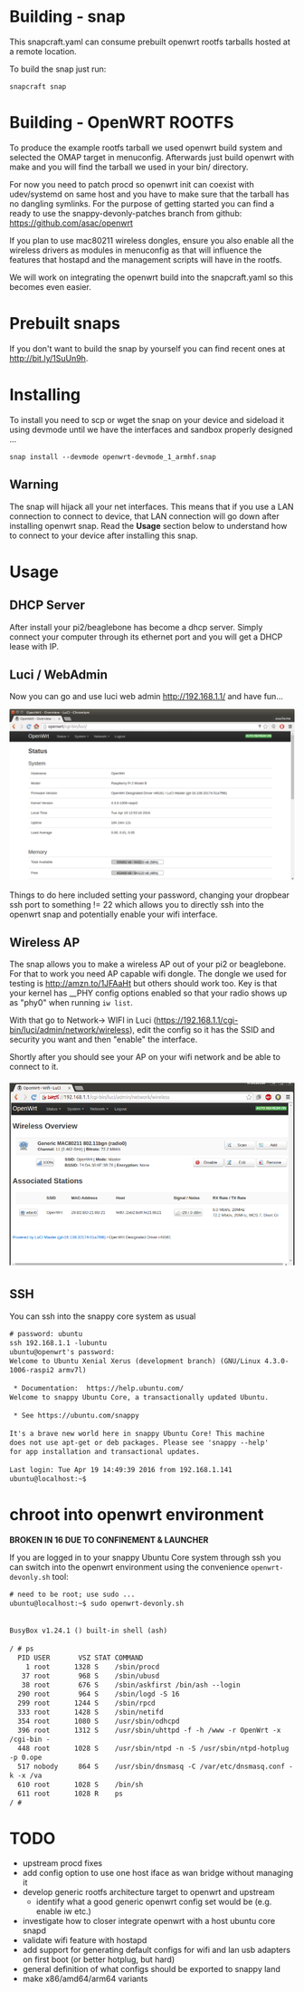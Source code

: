 # Building - snap

This snapcraft.yaml can consume prebuilt openwrt rootfs tarballs hosted at a remote location.

To build the snap just run:

```
snapcraft snap
```

# Building - OpenWRT ROOTFS

To produce the example rootfs tarball we used openwrt build system and selected the
OMAP target in menuconfig. Afterwards just build openwrt with make and you will
find the tarball we used in your bin/ directory.

For now you need to patch procd so openwrt init can coexist with udev/systemd on same host
and you have to make sure that the tarball has no dangling symlinks. For the purpose of
getting started you can find a ready to use the snappy-devonly-patches branch from github:
<https://github.com/asac/openwrt>

If you plan to use mac80211 wireless dongles, ensure you also enable all the wireless
drivers as modules in menuconfig as that will influence the features that hostapd 
and the management scripts will have in the rootfs.

We will work on integrating the openwrt build into the snapcraft.yaml so this
becomes even easier.

# Prebuilt snaps

If you don't want to build the snap by yourself you can find recent ones at
<http://bit.ly/1SuUn9h>. 

# Installing

To install you need to scp or wget the snap on your device and sideload it using
devmode until we have the interfaces and sandbox properly designed ...

```
snap install --devmode openwrt-devmode_1_armhf.snap
```

## Warning

The snap will hijack all your net interfaces. This means that if you use a LAN
connection to connect to device, that LAN connection will go down after
installing openwrt snap. Read the **Usage** section below to understand how to
connect to your device after installing this snap.

# Usage

## DHCP Server

After install your pi2/beaglebone has become a dhcp server. Simply connect your computer through its ethernet port and you will get a DHCP lease with IP.

## Luci / WebAdmin

Now you can go and use luci web admin <http://192.168.1.1/> and have fun...

![alt text](https://github.com/asac/openwrt-snap/raw/master/docs/openwrt-luci-snap.png "Luci on snappy Core")

Things to do here included setting your password, changing your dropbear ssh port to something != 22
which allows you to directly ssh into the openwrt snap and potentially enable your wifi interface.

## Wireless AP

The snap allows you to make a wireless AP out of your pi2 or beaglebone. For that to work you
need AP capable wifi dongle. The dongle we used for testing is <http://amzn.to/1JFAaHt> but
others should work too. Key is that your kernel has __PHY config options enabled so that your
radio shows up as "phy0" when running `iw list`.

With that go to Network-> WIFI in Luci (<https://192.168.1.1/cgi-bin/luci/admin/network/wireless>), edit
the config so it has the SSID and security you want and then "enable" the interface.

Shortly after you should see your AP on your wifi network and be able to connect to it.

![alt text](https://github.com/asac/openwrt-snap/raw/master/docs/openwrt-luci-wifi-working.png "Luci WIFI on snappy Core")

## SSH

You can ssh into the snappy core system as usual

```
# password: ubuntu
ssh 192.168.1.1 -lubuntu
ubuntu@openwrt's password: 
Welcome to Ubuntu Xenial Xerus (development branch) (GNU/Linux 4.3.0-1006-raspi2 armv7l)

 * Documentation:  https://help.ubuntu.com/
Welcome to snappy Ubuntu Core, a transactionally updated Ubuntu.

 * See https://ubuntu.com/snappy

It's a brave new world here in snappy Ubuntu Core! This machine
does not use apt-get or deb packages. Please see 'snappy --help'
for app installation and transactional updates.

Last login: Tue Apr 19 14:49:39 2016 from 192.168.1.141
ubuntu@localhost:~$
```

# chroot into openwrt environment

**BROKEN IN 16 DUE TO CONFINEMENT & LAUNCHER**

If you are logged in to your snappy Ubuntu Core system through ssh you can switch into the openwrt environment using the convenience `openwrt-devonly.sh` tool:

```
# need to be root; use sudo ...
ubuntu@localhost:~$ sudo openwrt-devonly.sh 


BusyBox v1.24.1 () built-in shell (ash)

/ # ps
  PID USER       VSZ STAT COMMAND
    1 root      1328 S    /sbin/procd
   37 root       968 S    /sbin/ubusd
   38 root       676 S    /sbin/askfirst /bin/ash --login
  290 root       964 S    /sbin/logd -S 16
  299 root      1244 S    /sbin/rpcd
  333 root      1428 S    /sbin/netifd
  354 root      1080 S    /usr/sbin/odhcpd
  396 root      1312 S    /usr/sbin/uhttpd -f -h /www -r OpenWrt -x /cgi-bin -
  448 root      1028 S    /usr/sbin/ntpd -n -S /usr/sbin/ntpd-hotplug -p 0.ope
  517 nobody     864 S    /usr/sbin/dnsmasq -C /var/etc/dnsmasq.conf -k -x /va
  610 root      1028 S    /bin/sh
  611 root      1028 R    ps
/ # 
```

# TODO
* upstream procd fixes
* add config option to use one host iface as wan bridge without managing it
* develop generic rootfs architecture target to openwrt and upstream
  * identify what a good generic openwrt config set would be (e.g. enable iw etc.)
* investigate how to closer integrate openwrt with a host ubuntu core snapd
* validate wifi feature with hostapd
* add support for generating default configs for wifi and lan usb adapters on first boot (or better hotplug, but hard)
* general definition of what configs should be exported to snappy land
* make x86/amd64/arm64 variants

